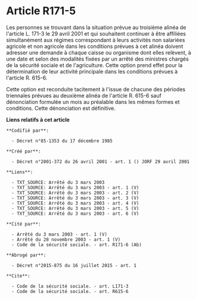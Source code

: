# Article R171-5

Les personnes se trouvant dans la situation prévue au troisième alinéa de l'article L. 171-3 le 29 avril 2001 et qui
souhaitent continuer à être affiliées simultanément aux régimes correspondant à leurs activités non salariées agricole et non
agricole dans les conditions prévues à cet alinéa doivent adresser une demande à chaque caisse ou organisme dont elles
relèvent, à une date et selon des modalités fixées par un arrêté des ministres chargés de la sécurité sociale et de
l'agriculture. Cette option prend effet pour la détermination de leur activité principale dans les conditions prévues à
l'article R. 615-6.

Cette option est reconduite tacitement à l'issue de chacune des périodes triennales prévues au deuxième alinéa de l'article
R. 615-6 sauf dénonciation formulée un mois au préalable dans les mêmes formes et conditions. Cette dénonciation est
définitive.

**Liens relatifs à cet article**

	**Codifié par**:

	  - Décret n°85-1353 du 17 décembre 1985

	**Créé par**:

	  - Décret n°2001-372 du 26 avril 2001 - art. 1 () JORF 29 avril 2001

	**Liens**:

	  - TXT_SOURCE: Arrêté du 3 mars 2003
	  - TXT_SOURCE: Arrêté du 3 mars 2003 - art. 1 (V)
	  - TXT_SOURCE: Arrêté du 3 mars 2003 - art. 2 (V)
	  - TXT_SOURCE: Arrêté du 3 mars 2003 - art. 3 (V)
	  - TXT_SOURCE: Arrêté du 3 mars 2003 - art. 4 (V)
	  - TXT_SOURCE: Arrêté du 3 mars 2003 - art. 5 (V)
	  - TXT_SOURCE: Arrêté du 3 mars 2003 - art. 6 (V)

	**Cité par**:

	  - Arrêté du 3 mars 2003 - art. 1 (V)
	  - Arrêté du 28 novembre 2003 - art. 1 (V)
	  - Code de la sécurité sociale. - art. R171-6 (Ab)

	**Abrogé par**:

	  - Décret n°2015-875 du 16 juillet 2015 - art. 1

	**Cite**:

	  - Code de la sécurité sociale. - art. L171-3
	  - Code de la sécurité sociale. - art. R615-6
